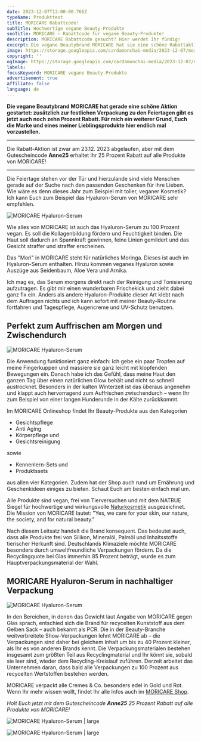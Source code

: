 ```yaml
---
date: 2023-12-07T13:00:00.766Z
typeName: Produkttest
title: MORICARE Rabattcode!
subTitle: Hochwertige vegane Beauty-Produkte
seoTitle: MORICARE – Rabattcode für vegane Beauty-Produkte!
description: MORICARE Rabattcode gesucht? Hier werdet Ihr fündig!
excerpt: Die vegane Beautybrand MORICARE hat sie eine schöne Rabattaktion für Euch ausgedacht – zusätzlich zur festlichen Verpackung in Rot und Gold erhaltet Ihr einen satten Rabatt! In diesem Artikel lernt Ihr MORICARE kennen und stelle ich Euch eines meiner Lieblings-Produkte vor – das Hyaluronserum. Einen persönlichen Rabattcode habe ich auch für Euch!
image: https://storage.googleapis.com/cardamonchai-media/2023-12-07/moricare-hyaruron-serum-jpg-imagine-585858_7c413e_1024_768/640.webp
copyright: ''
ogImage: https://storage.googleapis.com/cardamonchai-media/2023-12-07/moricare-hyaruron-serum-og-1-jpg-imagine-484848_7c4e4b_1200_628/640.webp
labels:
focusKeyword: MORICARE vegane Beauty-Produkte
advertisement: true
affiliate: false
language: de
---
```


**Die vegane Beautybrand MORICARE hat gerade eine schöne Aktion gestartet: zusätzlich zur festlichen Verpackung zu den Feiertagen gibt es jetzt auch noch zehn Prozent Rabatt. Für mich ein weiterer Grund, Euch die Marke und eines meiner Lieblingsprodukte hier endlich mal vorzustellen.**

---

Die Rabatt-Aktion ist zwar am 23.12. 2023 abgelaufen, aber mit dem Gutescheincode **Anne25** erhaltet Ihr 25 Prozent Rabatt auf alle Produkte von MORICARE!

---

Die Feiertage stehen vor der Tür und hierzulande sind viele Menschen gerade auf der Suche nach den passenden Geschenken für ihre Lieben. Wie wäre es denn dieses Jahr zum Beispiel mit toller, veganer Kosmetik? Ich kann Euch zum Beispiel das Hyaluron-Serum von MORICARE sehr empfehlen.

![MORICARE Hyaluron-Serum](https://storage.googleapis.com/cardamonchai-media/2023-12-07/moricare-anne-reis-soundsvegan-com-8-jpg-imagine-3878d8_5e799a_2048_1536/640.webp 'MORICARE Hyaluron-Serum')

Wie alles von MORICARE ist auch das Hyaluron-Serum zu 100 Prozent vegan. Es soll die Kollagenbildung fördern und Feuchtigkeit binden. Die Haut soll dadurch an Spannkraft gewinnen, feine Linien gemildert und das Gesicht straffer und straffer erscheinen.

Das "Mori" in MORICARE steht für natürliches Moringa. Dieses ist auch im Hyaluron-Serum enthalten. Hinzu kommen veganes Hyaluron sowie Auszüge aus Seidenbaum, Aloe Vera und Arnika.

Ich mag es, das Serum morgens direkt nach der Reinigung und Tonisierung aufzutragen. Es gibt mir einen wunderbaren Frischekick und zieht dabei ganz fix ein. Anders als andere Hyaluron-Produkte dieser Art klebt nach dem Auftragen nichts und ich kann sofort mit meiner Beauty-Routine fortfahren und Tagespflege, Augencreme und UV-Schutz benutzen.

## Perfekt zum Auffrischen am Morgen und Zwischendurch

![MORICARE Hyaluron-Serum](https://storage.googleapis.com/cardamonchai-media/2023-12-07/moricare-anne-reis-soundsvegan-com-7-jpg-imagine-a8a8a8_6f6e72_2048_1536/640.webp 'MORICARE Hyaluron-Serum')

Die Anwendung funktioniert ganz einfach: Ich gebe ein paar Tropfen auf meine Fingerkuppen und massiere sie ganz leicht mit klopfenden Bewegungen ein. Danach habe ich das Gefühl, dass meine Haut den ganzen Tag über einen natürlichen Glow behält und nicht so schnell austrocknet. Besonders in der kalten Winterzeit ist das überaus angenehm und klappt auch hervorragend zum Auffrischen zwischendurch – wenn Ihr zum Beispiel von einer langen Hunderunde in der Kälte zurückkommt.

Im MORICARE Onlineshop findet Ihr Beauty-Produkte aus den Kategorien

- Gesichtspflege
- Anti Aging
- Körperpflege und
- Gesichtsreinigung

sowie

- Kennenlern-Sets und
- Produktssets

aus allen vier Kategorien. Zudem hat der Shop auch rund um Ernährung und Geschenkideen einiges zu bieten. Schaut Euch am besten einfach mal um.

Alle Produkte sind vegan, frei von Tierversuchen und mit dem NATRUE Siegel für hochwertige und wirkungsvolle [Naturkosmetik](/2018/03/vegane-kosmetik-und-naturkosmetik/) ausgezeichnet. Die Mission von MORICARE lautet: "Yes, we care for your skin, our nature, the society, and for natural beauty."

Nach diesem Leitsatz handelt die Brand konsequent. Das bedeutet auch, dass alle Produkte frei von Silikon, Mineralöl, Palmöl und Inhaltsstoffe tierischer Herkunft sind. Deutschlands Klimaziele möchte MORICARE besonders durch umweltfreundliche Verpackungen fördern. Da die Recyclingquote bei Glas immerhin 85 Prozent beträgt, wurde es zum Hauptverpackungsmaterial der Wahl.

## MORICARE Hyaluron-Serum in nachhaltiger Verpackung

![MORICARE Hyaluron-Serum](https://storage.googleapis.com/cardamonchai-media/2023-12-07/moricare-anne-reis-soundsvegan-com-6-jpg-imagine-083878_6f6f76_2048_1536/640.webp 'MORICARE Hyaluron-Serum')

In den Bereichen, in denen das Gewicht laut Angabe von MORICARE gegen Glas sprach, entschied sich die Brand für recycelten Kunststoff aus dem Gelben Sack – auch bekannt als PCR. Die in der Beauty-Branche weitverbreitete Show-Verpackungen lehnt MORICARE ab – die Verpackungen sind daher bei gleichem Inhalt um bis zu 40 Prozent kleiner, als Ihr es von anderen Brands kennt. Die Verpackungsmaterialen bestehen insgesamt zum größten Teil aus Recyclingmaterial und Ihr könnt sie, sobald sie leer sind, wieder dem Recycling-Kreislauf zuführen. Derzeit arbeitet das Unternehmen daran, dass bald alle Verpackungen zu 100 Prozent aus recycelten Wertstoffen bestehen werden.

MORICARE verpackt alle Cremes & Co. besonders edel in Gold und Rot. Wenn Ihr mehr wissen wollt, findet Ihr alle Infos auch im [MORICARE Shop](https://moricare4you.com/).

_Holt Euch jetzt mit dem Gutescheincode **Anne25** 25 Prozent Rabatt auf alle Produkte von MORICARE!_

![MORICARE Hyaluron-Serum | large](https://storage.googleapis.com/cardamonchai-media/2023-12-07/moricare-anne-reis-soundsvegan-com-3-jpg-imagine-f80808_893d35_2048_1536/640.webp 'MORICARE Beauty-Produkt in rot-goldener Geschenkverpackung')

![MORICARE Hyaluron-Serum | large](https://storage.googleapis.com/cardamonchai-media/2023-12-07/moricare-anne-reis-soundsvegan-com-5-jpg-imagine-080808_675e5e_2048_1536/640.webp 'MORICARE Hyaluron-Serum im nachhaltigen Karton')
